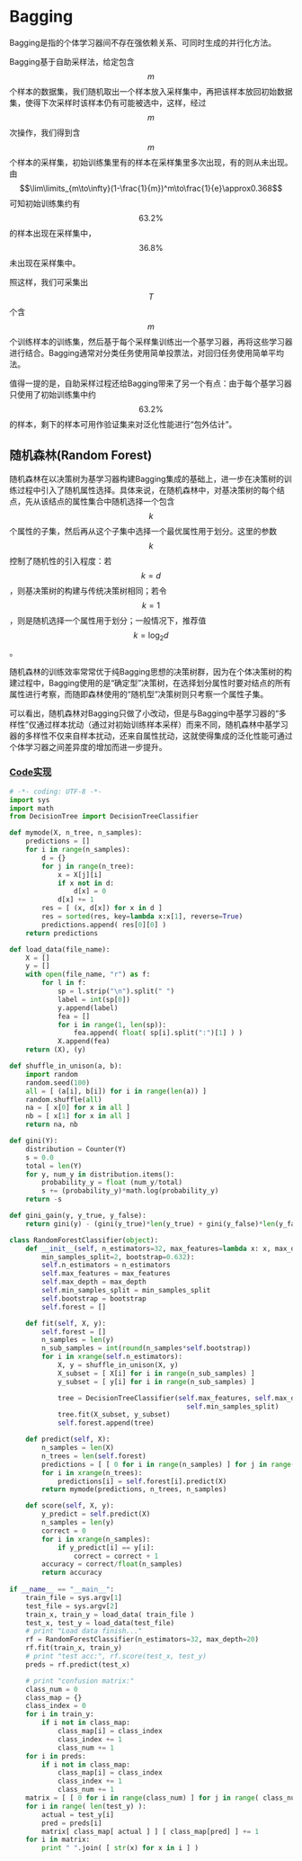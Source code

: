 # Bagging

Bagging是指的个体学习器间不存在强依赖关系、可同时生成的并行化方法。

Bagging基于自助采样法，给定包含 $$m$$ 个样本的数据集，我们随机取出一个样本放入采样集中，再把该样本放回初始数据集，使得下次采样时该样本仍有可能被选中，这样，经过 $$m$$ 次操作，我们得到含 $$m$$ 个样本的采样集，初始训练集里有的样本在采样集里多次出现，有的则从未出现。由 $$\lim\limits_{m\to\infty}(1-\frac{1}{m})^m\to\frac{1}{e}\approx0.368$$ 可知初始训练集约有 $$63.2\%$$ 的样本出现在采样集中， $$36.8\%$$ 未出现在采样集中。

照这样，我们可采集出 $$T$$ 个含 $$m$$ 个训练样本的训练集，然后基于每个采样集训练出一个基学习器，再将这些学习器进行结合。Bagging通常对分类任务使用简单投票法，对回归任务使用简单平均法。

值得一提的是，自助采样过程还给Bagging带来了另一个有点：由于每个基学习器只使用了初始训练集中约 $$63.2\%$$ 的样本，剩下的样本可用作验证集来对泛化性能进行“包外估计”。

## 随机森林\(Random Forest\)

随机森林在以决策树为基学习器构建Bagging集成的基础上，进一步在决策树的训练过程中引入了随机属性选择。具体来说，在随机森林中，对基决策树的每个结点，先从该结点的属性集合中随机选择一个包含 $$k$$ 个属性的子集，然后再从这个子集中选择一个最优属性用于划分。这里的参数 $$k$$ 控制了随机性的引入程度：若 $$k = d$$ ，则基决策树的构建与传统决策树相同；若令 $$k = 1$$ ，则是随机选择一个属性用于划分；一般情况下，推荐值 $$k = \log_2d$$ 。

随机森林的训练效率常常优于纯Bagging思想的决策树群，因为在个体决策树的构建过程中，Bagging使用的是“确定型”决策树，在选择划分属性时要对结点的所有属性进行考察，而随即森林使用的“随机型”决策树则只考察一个属性子集。

可以看出，随机森林对Bagging只做了小改动，但是与Bagging中基学习器的“多样性”仅通过样本扰动（通过对初始训练样本采样）而来不同，随机森林中基学习器的多样性不仅来自样本扰动，还来自属性扰动，这就使得集成的泛化性能可通过个体学习器之间差异度的增加而进一步提升。

### [Code实现](https://github.com/chmx0929/UIUCclasses/blob/master/412DataMining/Assignment/Assignment4/haow4_assign4/code/RandomForest.py)

```python
# -*- coding: UTF-8 -*-
import sys
import math
from DecisionTree import DecisionTreeClassifier

def mymode(X, n_tree, n_samples):
    predictions = []
    for i in range(n_samples):
        d = {}
        for j in range(n_tree):
            x = X[j][i]
            if x not in d:
                d[x] = 0
            d[x] += 1
        res = [ (x, d[x]) for x in d ]
        res = sorted(res, key=lambda x:x[1], reverse=True)
        predictions.append( res[0][0] )
    return predictions 

def load_data(file_name):
    X = []
    y = []
    with open(file_name, "r") as f:
        for l in f:
            sp = l.strip("\n").split(" ")
            label = int(sp[0])
            y.append(label)
            fea = []
            for i in range(1, len(sp)):
                fea.append( float( sp[i].split(":")[1] ) )
            X.append(fea)
    return (X), (y)

def shuffle_in_unison(a, b):
    import random
    random.seed(100)
    all = [ (a[i], b[i]) for i in range(len(a)) ]
    random.shuffle(all)
    na = [ x[0] for x in all ]
    nb = [ x[1] for x in all ]
    return na, nb

def gini(Y):
    distribution = Counter(Y)
    s = 0.0
    total = len(Y)
    for y, num_y in distribution.items():
        probability_y = float (num_y/total)
        s += (probability_y)*math.log(probability_y)
    return -s

def gini_gain(y, y_true, y_false):
    return gini(y) - (gini(y_true)*len(y_true) + gini(y_false)*len(y_false))/len(y)

class RandomForestClassifier(object):
    def __init__(self, n_estimators=32, max_features=lambda x: x, max_depth=20,
        min_samples_split=2, bootstrap=0.632):
        self.n_estimators = n_estimators
        self.max_features = max_features
        self.max_depth = max_depth
        self.min_samples_split = min_samples_split
        self.bootstrap = bootstrap
        self.forest = []

    def fit(self, X, y):
        self.forest = []
        n_samples = len(y)
        n_sub_samples = int(round(n_samples*self.bootstrap))
        for i in xrange(self.n_estimators):
            X, y = shuffle_in_unison(X, y)
            X_subset = [ X[i] for i in range(n_sub_samples) ]
            y_subset = [ y[i] for i in range(n_sub_samples) ]

            tree = DecisionTreeClassifier(self.max_features, self.max_depth,
                                            self.min_samples_split)
            tree.fit(X_subset, y_subset)
            self.forest.append(tree)

    def predict(self, X):
        n_samples = len(X)
        n_trees = len(self.forest)
        predictions = [ [ 0 for i in range(n_samples) ] for j in range(n_trees) ]
        for i in xrange(n_trees):
            predictions[i] = self.forest[i].predict(X)
        return mymode(predictions, n_trees, n_samples)

    def score(self, X, y):
        y_predict = self.predict(X)
        n_samples = len(y)
        correct = 0
        for i in xrange(n_samples):
            if y_predict[i] == y[i]:
                correct = correct + 1
        accuracy = correct/float(n_samples)
        return accuracy
    
if __name__ == "__main__":
    train_file = sys.argv[1]
    test_file = sys.argv[2]
    train_x, train_y = load_data( train_file )
    test_x, test_y = load_data(test_file)
    # print "Load data finish..."
    rf = RandomForestClassifier(n_estimators=32, max_depth=20)
    rf.fit(train_x, train_y)
    # print "test acc:", rf.score(test_x, test_y) 
    preds = rf.predict(test_x)

    # print "confusion matrix:"
    class_num = 0
    class_map = {}
    class_index = 0
    for i in train_y:
        if i not in class_map:
            class_map[i] = class_index
            class_index += 1
            class_num += 1
    for i in preds:
        if i not in class_map:
            class_map[i] = class_index
            class_index += 1
            class_num += 1
    matrix = [ [ 0 for i in range(class_num) ] for j in range( class_num ) ]
    for i in range( len(test_y) ):
        actual = test_y[i]
        pred = preds[i]
        matrix[ class_map[ actual ] ] [ class_map[pred] ] += 1
    for i in matrix:
        print " ".join( [ str(x) for x in i ] )
```

